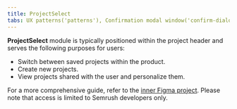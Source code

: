 ```yaml
---
title: ProjectSelect
tabs: UX patterns('patterns'), Confirmation modal window('confirm-dialog'), Content in modal window('modal-content'), Empty page('empty-page'), Error message('global-errors'), Export('export'), FeedbackYesNo('feedback-yes-no'), Form('form'), Informer('informer'), Links order in ProductHead('links-order'), Loading states('loading-states'), ProjectCreate('project-create'), ProjectSelect('project-select'), Success state('success-state'), Summary('summary'), Validation('validation-form'), Web-performance('web-performance')
---
```


**ProjectSelect** module is typically positioned within the project header and serves the following purposes for users:

- Switch between saved projects within the product.
- Create new projects.
- View projects shared with the user and personalize them.

For a more comprehensive guide, refer to the [inner Figma project](https://www.figma.com/file/EWdX1ly5KsoNu8sywYJdKk/?node-id=134%3A123098). Please note that access is limited to Semrush developers only.
